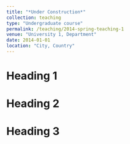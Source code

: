 ```yaml
---
title: "*Under Construction*"
collection: teaching
type: "Undergraduate course"
permalink: /teaching/2014-spring-teaching-1
venue: "University 1, Department"
date: 2014-01-01
location: "City, Country"
---
```



Heading 1
======

Heading 2
======

Heading 3
======
